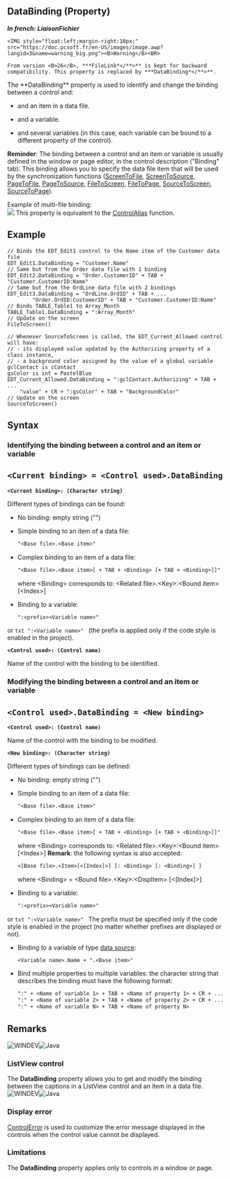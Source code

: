 


## DataBinding (Property)

***In french: LiaisonFichier***
	

<DIV class="specObsolete">
	<IMG style="float:left;margin-right:10px;" src="https://doc.pcsoft.fr/en-US/images/image.awp?langid=3&name=warning_big.png"><B>Warning</B><BR>
	From version <B>26</B>, ***FileLink*</**>** is kept for backward compatibility. This property is replaced by ***DataBinding*</**>**.
</DIV><a name="XUse"></a>
<a name="Use"></a>
<a name="description"></a>
The **DataBinding** property is used to identify and change the binding between a control and:

- and an item in a data file.

- and a variable. 

- and several variables (in this case, each variable can be bound to a different property of the control).




**Reminder**: The binding between a control and an item or variable is usually defined in the window or page editor, in the control description ("Binding" tab). This binding allows you to specify the data file item that will be used by the synchronization functions ([ScreenToFile](../WDLang4/3044146.md), [ScreenToSource](../WDLang4/1000017342.md), [PageToFile](../WDLang4/3044022.md), [PageToSource](../WDLang4/1000017406.md), [FileToScreen](../WDLang4/3044210.md), [FileToPage](../WDLang4/3044148.md), [SourceToScreen](../WDLang4/1000017341.md), [SourceToPage](../WDLang4/1000017405.md)).

Example of multi-file binding:<br>![](https://doc.pcsoft.fr/en-US/images/image.awp?langid=3&name=LiaisonFichier%20-%20HC%20N%B0001.gif)
This property is equivalent to the [ControlAlias](../WDLang1/3025016.md) function.


<a name="Example1"></a>
<a name="sample_code"></a>

## Example


```wl
// Binds the EDT_Edit1 control to the Name item of the Customer data file
EDT_Edit1.DataBinding = "Customer.Name"
// Same but from the Order data file with 1 binding
EDT_Edit2.DataBinding = "Order.CustomerID" + TAB + "Customer.CustomerID:Name"
// Same but from the OrdLine data file with 2 bindings
EDT_Edit3.DataBinding = "OrdLine.OrdID" + TAB + ...
		"Order.OrdID:CustomerID" + TAB + "Customer.CustomerID:Name"
// Binds TABLE_Table1 to Array_Month
TABLE_Table1.DataBinding = ":Array_Month"
// Update on the screen
FileToScreen()
```



```wl
// Whenever SourceToScreen is called, the EDT_Current_Allowed control will have: 
// - its displayed value updated by the Authorizing property of a class instance,
// - a background color assigned by the value of a global variable
gclContact is cContact
gsColor is int = PastelBlue
EDT_Current_Allowed.DataBinding = ":gclContact.Authorizing" + TAB + ...
	"value" + CR + ":gsColor" + TAB + "BackgroundColor"
// Update on the screen
SourceToScreen()
```

<a name="XSYNTAX"></a>
<a name="SYNTAX1"></a>

## Syntax

### Identifying the binding between a control and an item or variable

`<Current binding> = <Control used>.DataBinding`
---

**`<Current binding>: (Character string)`**

Different types of bindings can be found:

- No binding: empty string ("")

- Simple binding to an item of a data file: 
	
	```txt
	"<Base file>.<Base item>"
	```


- Complex binding to an item of a data file:
	
	```txt
	"<Base file>.<Base item>[ + TAB + <Binding> [+ TAB + <Binding>]]"
	```

	where &lt;Binding&gt; corresponds to:
	&lt;Related file&gt;.&lt;Key&gt;:&lt;Bound item&gt;[&lt;Index&gt;]

- Binding to a variable: 
	
	```txt
	":<prefix><Variable name>"
	```
 or 
	```txt
	":<Variable name>"
	```
(the prefix is applied only if the code style is enabled in the project).




**`<Control used>: (Control name)`**

Name of the control with the binding to be identified.  


<a name="SYNTAX2"></a>

### Modifying the binding between a control and an item or variable

`<Control used>.DataBinding = <New binding>`
---

**`<Control used>: (Control name)`**

Name of the control with the binding to be modified.

**`<New binding>: (Character string)`**

Different types of bindings can be defined:

- No binding: empty string ("")

- Simple binding to an item of a data file: 
	
	```txt
	"<Base file>.<Base item>"
	```


- Complex binding to an item of a data file:
	
	```txt
	"<Base file>.<Base item>[ + TAB + <Binding> [+ TAB + <Binding>]]"
	```

	where &lt;Binding&gt; corresponds to:
	&lt;Related file&gt;.&lt;Key&gt;:&lt;Bound item&gt;[&lt;Index&gt;]
	**Remark**: the following syntax is also accepted:
	
	```txt
	<[Base file>.<Item>[<[Index]>] [: <Binding> [: <Binding>] ]
	```

	where &lt;Binding&gt; = &lt;Bound file&gt;.&lt;Key&gt;:&lt;DispItem&gt; [&lt;[Index]&gt;]

- Binding to a variable: 
	
	```txt
	":<prefix><Variable name>"
	```
 or 
	```txt
	":<Variable name>"
	```
The prefix must be specified only if the code style is enabled in the project (no matter whether prefixes are displayed or not).

- Binding to a variable of type [data source](../WDLang4/1514053.md): 
	
	```txt
	<Variable name>.Name + ".<Base item>"
	```


- Bind multiple properties to multiple variables: the character string that describes the binding must have the following format:
	
	```txt
	":" + <Name of variable 1> + TAB + <Name of property 1> + CR + ...
	":" + <Name of variable 2> + TAB + <Name of property 2> + CR + ...
	":" + <Name of variable N> + TAB + <Name of property N>
	```







<a name="NOTE0"></a>
<a name="NOTE0_1"></a>

## Remarks
![WINDEV](https://doc.pcsoft.fr/ext/images/us/WD.png)![Java](https://doc.pcsoft.fr/ext/images/us/JAVA.png) 

### ListView control
<a name="listview_control_ELTPARAGRAPHE000204"></a>

The **DataBinding** property allows you to get and modify the binding between the captions in a ListView control and an item in a data file.
<a name="NOTE0_2"></a>
![WINDEV](https://doc.pcsoft.fr/ext/images/us/WD.png)![Java](https://doc.pcsoft.fr/ext/images/us/JAVA.png) 

### Display error
<a name="display_error_ELTPARAGRAPHE000215"></a>

[ControlError](../WDLang1/3025036.md) is used to customize the error message displayed in the controls when the control value cannot be displayed.
<a name="NOTE0_3"></a>


### Limitations
<a name="limitations_ELTPARAGRAPHE000224"></a>

The **DataBinding** property applies only to controls in a window or page.



